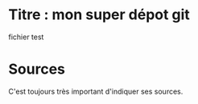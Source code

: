 # Titre : mon super dépot git 

fichier test

# Sources

C'est toujours très important d'indiquer ses sources. 
